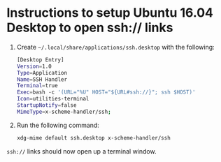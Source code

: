 # Instructions to setup Ubuntu 16.04 Desktop to open ssh:// links

1. Create `~/.local/share/applications/ssh.desktop` with the following:

   ```bash
   [Desktop Entry]
   Version=1.0
   Type=Application
   Name=SSH Handler
   Terminal=true
   Exec=bash -c '(URL="%U" HOST="${URL#ssh://}"; ssh $HOST)'
   Icon=utilities-terminal
   StartupNotify=false
   MimeType=x-scheme-handler/ssh;
   ```

2. Run the following command:
   ```bash
   xdg-mime default ssh.desktop x-scheme-handler/ssh
   ```

`ssh://` links should now open up a terminal window.
